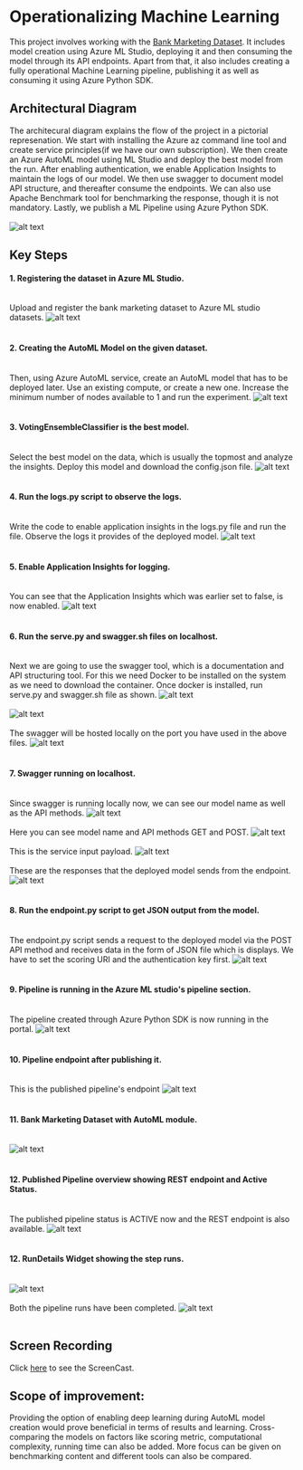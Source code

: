 # Operationalizing Machine Learning

This project involves working with the [Bank Marketing Dataset](https://automlsamplenotebookdata.blob.core.windows.net/automl-sample-notebook-data/bankmarketing_train.csv). It includes model creation using Azure ML Studio, deploying it and then consuming the model through its API endpoints. Apart from that, it also includes creating a fully operational Machine Learning pipeline, publishing it as well as consuming it using Azure Python SDK.

## Architectural Diagram
The architecural diagram explains the flow of the project in a pictorial represenation. We start with installing the Azure az command line tool and create service principles(if we have our own subscription). We then create an Azure AutoML model using ML Studio and deploy the best model from the run. After enabling authentication, we enable Application Insights to maintain the logs of our model. We then use swagger to document model API structure, and thereafter consume the endpoints. We can also use Apache Benchmark tool for benchmarking the response, though it is not mandatory. Lastly, we publish a ML Pipeline using Azure Python SDK. 
<br></br> 
![alt text](https://github.com/himanshu004/AZMLND_Operationalizing_Machine_Learning/blob/main/screenshots/ArchDia.png)

## Key Steps
#### 1. Registering the dataset in Azure ML Studio.<br></br>
Upload and register the bank marketing dataset to Azure ML studio datasets.
![alt text](https://github.com/himanshu004/AZMLND_Operationalizing_Machine_Learning/blob/main/screenshots/dataset-avail.jpg)
<br></br>

#### 2. Creating the AutoML Model on the given dataset.<br></br>
Then, using Azure AutoML service, create an AutoML model that has to be deployed later. Use an existing compute, or create a new one. Increase the minimum number of nodes available to 1 and run the experiment. 
![alt text](https://github.com/himanshu004/AZMLND_Operationalizing_Machine_Learning/blob/main/screenshots/automl-model-creation.jpg)
<br></br>

#### 3. VotingEnsembleClassifier is the best model.<br></br>
Select the best model on the data, which is usually the topmost and analyze the insights. Deploy this model and download the config.json file.
![alt text](https://github.com/himanshu004/AZMLND_Operationalizing_Machine_Learning/blob/main/screenshots/best-model.jpg)
<br></br>

#### 4. Run the logs.py script to observe the logs.<br></br>
Write the code to enable application insights in the logs.py file and run the file. Observe the logs it provides of the deployed model.
![alt text](https://github.com/himanshu004/AZMLND_Operationalizing_Machine_Learning/blob/main/screenshots/logsdotpy.jpg)
<br></br>

#### 5. Enable Application Insights for logging.<br></br>
You can see that the Application Insights which was earlier set to false, is now enabled.
![alt text](https://github.com/himanshu004/AZMLND_Operationalizing_Machine_Learning/blob/main/screenshots/aienabled.jpg)
<br></br>

#### 6. Run the serve.py and swagger.sh files on localhost.<br></br>
Next we are going to use the swagger tool, which is a documentation and API structuring tool. For this we need Docker to be installed on the system as we need to download the container. Once docker is installed, run serve.py and swagger.sh file as shown.
![alt text](https://github.com/himanshu004/AZMLND_Operationalizing_Machine_Learning/blob/main/screenshots/running-serve.py.jpg)
<br></br>
![alt text](https://github.com/himanshu004/AZMLND_Operationalizing_Machine_Learning/blob/main/screenshots/running-swagger-container.jpg)
<br></br>
The swagger will be hosted locally on the port you have used in the above files.
![alt text](https://github.com/himanshu004/AZMLND_Operationalizing_Machine_Learning/blob/main/screenshots/swagger-localhost.jpg)
<br></br>

#### 7. Swagger running on localhost.<br></br>
Since swagger is running locally now, we can see our model name as well as the API methods.
![alt text](https://github.com/himanshu004/AZMLND_Operationalizing_Machine_Learning/blob/main/screenshots/swagger1.jpg)
<br></br>
Here you can see model name and API methods GET and POST.
![alt text](https://github.com/himanshu004/AZMLND_Operationalizing_Machine_Learning/blob/main/screenshots/swagger-new1.jpg)
<br></br>
This is the service input payload.
![alt text](https://github.com/himanshu004/AZMLND_Operationalizing_Machine_Learning/blob/main/screenshots/swagger2.jpg)
<br></br>
These are the responses that the deployed model sends from the endpoint.
![alt text](https://github.com/himanshu004/AZMLND_Operationalizing_Machine_Learning/blob/main/screenshots/swagger-new2.jpg)
<br></br>

#### 8. Run the endpoint.py script to get JSON output from the model.<br></br>
The endpoint.py script sends a request to the deployed model via the POST API method and receives data in the form of JSON file which is displays. We have to set the scoring URI and the authentication key first. 
![alt text](https://github.com/himanshu004/AZMLND_Operationalizing_Machine_Learning/blob/main/screenshots/endpoint.py.jpg)
<br></br>

#### 9. Pipeline is running in the Azure ML studio's pipeline section.<br></br>
The pipeline created through Azure Python SDK is now running in the portal.
![alt text](https://github.com/himanshu004/AZMLND_Operationalizing_Machine_Learning/blob/main/screenshots/pipeline-running.jpg)
<br></br>

#### 10. Pipeline endpoint after publishing it.<br></br>
This is the published pipeline's endpoint 
![alt text](https://github.com/himanshu004/AZMLND_Operationalizing_Machine_Learning/blob/main/screenshots/pipeline-endpoint.jpg)
<br></br>

#### 11. Bank Marketing Dataset with AutoML module. <br></br>
![alt text](https://github.com/himanshu004/AZMLND_Operationalizing_Machine_Learning/blob/main/screenshots/pipeline-automl.jpg)
<br></br>

#### 12. Published Pipeline overview showing REST endpoint and Active Status. <br></br>
The published pipeline status is ACTIVE now and the REST endpoint is also available.
![alt text](https://github.com/himanshu004/AZMLND_Operationalizing_Machine_Learning/blob/main/screenshots/activestatus.jpg)
<br></br>

#### 12. RunDetails Widget showing the step runs.  <br></br>
![alt text](https://github.com/himanshu004/AZMLND_Operationalizing_Machine_Learning/blob/main/screenshots/jupyterrun.jpg)
<br></br>
Both the pipeline runs have been completed.
![alt text](https://github.com/himanshu004/AZMLND_Operationalizing_Machine_Learning/blob/main/screenshots/scheduledrun1.jpg)
<br></br>


## Screen Recording
Click [here](https://youtu.be/rzPvdHKxsQw) to see the ScreenCast.

## Scope of improvement:
Providing the option of enabling deep learning during AutoML model creation would prove beneficial in terms of results and learning. Cross-comparing the models on factors like scoring metric, computational complexity, running time can also be added. 
More focus can be given on benchmarking content and different tools can also be compared.